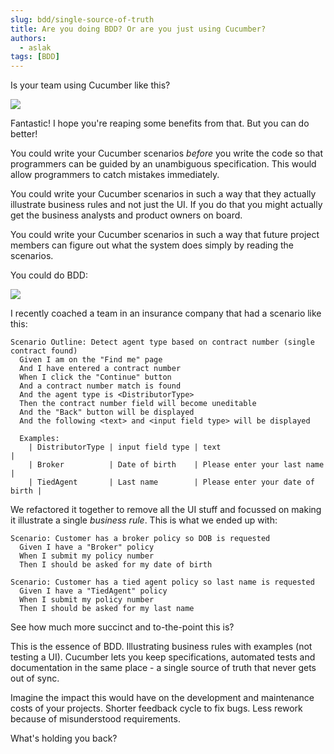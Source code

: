 ```yaml
---
slug: bdd/single-source-of-truth
title: Are you doing BDD? Or are you just using Cucumber?
authors:
  - aslak
tags: [BDD]
---
```


Is your team using Cucumber like this?

![](/img/blog/08550ae4d6aa0691deaa410c605a4e114344fd69858ab37bbf10d8e5a945fd42.png)

Fantastic! I hope you're reaping some benefits from that. But you can do better!

<!-- truncate -->

You could write your Cucumber scenarios _before_ you write the code so that programmers can be guided by an unambiguous specification. This would allow programmers to catch mistakes immediately.

You could write your Cucumber scenarios in such a way that they actually illustrate business rules and not just the UI. If you do that you might actually get the business analysts and product owners on board.

You could write your Cucumber scenarios in such a way that future project members can figure out what the system does simply by reading the scenarios.

You could do BDD:

![](/img/blog/167e4209831a2449a5eb25c1fa49298d06758bec3af779754bf53c54e0d83739.png)

I recently coached a team in an insurance company that had a scenario like this:

```gherkin
Scenario Outline: Detect agent type based on contract number (single contract found)
  Given I am on the "Find me" page
  And I have entered a contract number
  When I click the "Continue" button
  And a contract number match is found
  And the agent type is <DistributorType>
  Then the contract number field will become uneditable
  And the "Back" button will be displayed
  And the following <text> and <input field type> will be displayed

  Examples:
    | DistributorType | input field type | text                            |
    | Broker          | Date of birth    | Please enter your last name     |
    | TiedAgent       | Last name        | Please enter your date of birth |
```

We refactored it together to remove all the UI stuff and focussed on making it illustrate a single _business rule_. This is what we ended up with:

```gherkin
Scenario: Customer has a broker policy so DOB is requested
  Given I have a "Broker" policy
  When I submit my policy number
  Then I should be asked for my date of birth

Scenario: Customer has a tied agent policy so last name is requested
  Given I have a "TiedAgent" policy
  When I submit my policy number
  Then I should be asked for my last name
```

See how much more succinct and to-the-point this is?

This is the essence of BDD. Illustrating business rules with examples (not testing a UI). Cucumber lets you keep specifications, automated tests and documentation in the same place - a single source of truth that never gets out of sync.

Imagine the impact this would have on the development and maintenance costs of your projects. Shorter feedback cycle to fix bugs. Less rework because of misunderstood requirements.

What's holding you back?